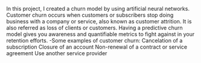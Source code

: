 In this project, I created a churn model by using artificial neural networks.
Customer churn occurs when customers or subscribers stop doing business with a company or service, also known as customer attrition. It is also referred as loss of clients or customers.
Having a predictive churn model gives you awareness and quantifiable metrics to fight against in your retention efforts.
-Some examples of customer churn:
Cancelation of a subscription
Closure of an account
Non-renewal of a contract or service agreement
Use another service provider
